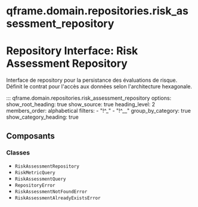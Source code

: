 # qframe.domain.repositories.risk_assessment_repository


Repository Interface: Risk Assessment Repository
==============================================

Interface de repository pour la persistance des évaluations de risque.
Définit le contrat pour l'accès aux données selon l'architecture hexagonale.


::: qframe.domain.repositories.risk_assessment_repository
    options:
      show_root_heading: true
      show_source: true
      heading_level: 2
      members_order: alphabetical
      filters:
        - "!^_"
        - "!^__"
      group_by_category: true
      show_category_heading: true

## Composants

### Classes

- `RiskAssessmentRepository`
- `RiskMetricQuery`
- `RiskAssessmentQuery`
- `RepositoryError`
- `RiskAssessmentNotFoundError`
- `RiskAssessmentAlreadyExistsError`

